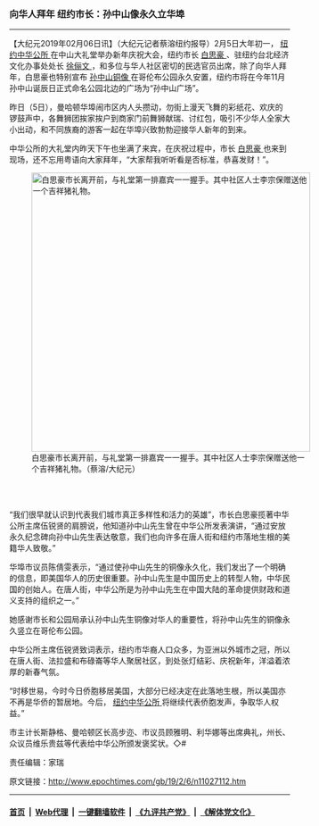 ### 向华人拜年 纽约市长：孙中山像永久立华埠
------------------------

<p>
 【大纪元2019年02月06日讯】（大纪元记者蔡溶纽约报导）2月5日大年初一，
 <a href="http://www.epochtimes.com/gb/tag/%E7%BA%BD%E7%BA%A6%E4%B8%AD%E5%8D%8E%E5%85%AC%E6%89%80.html">
  纽约中华公所
 </a>
 在中山大礼堂举办新年庆祝大会，纽约市长
 <a href="http://www.epochtimes.com/gb/tag/%E7%99%BD%E6%80%9D%E8%B1%AA.html">
  白思豪
 </a>
 、驻纽约台北经济文化办事处处长
 <a href="http://www.epochtimes.com/gb/tag/%E5%BE%90%E4%BF%AA%E6%96%87.html">
  徐俪文
 </a>
 ，和多位与华人社区密切的民选官员出席，除了向华人拜年，白思豪也特别宣布
 <a href="http://www.epochtimes.com/gb/tag/%E5%AD%99%E4%B8%AD%E5%B1%B1%E9%93%9C%E5%83%8F.html">
  孙中山铜像
 </a>
 在哥伦布公园永久安置，纽约市将在今年11月孙中山诞辰日正式命名公园北边的广场为“孙中山广场”。
</p>
<p>
 昨日（5日），曼哈顿华埠闹市区内人头攒动，勿街上漫天飞舞的彩纸花、欢庆的锣鼓声中，各舞狮团挨家挨户到商家门前舞狮献瑞、讨红包，吸引不少华人全家大小出动，和不同族裔的游客一起在华埠兴致勃勃迎接华人新年的到来。
</p>
<p>
 中华公所的大礼堂内昨天下午也坐满了来宾，在庆祝过程中，市长
 <a href="http://www.epochtimes.com/gb/tag/%E7%99%BD%E6%80%9D%E8%B1%AA.html">
  白思豪
 </a>
 也来到现场，还不忘用粤语向大家拜年，“大家帮我听听看是否标准，恭喜发财！”。
</p>
<figure class="wp-caption aligncenter" id="11027114" style="width: 500px">
 <img alt="白思豪市长离开前，与礼堂第一排嘉宾一一握手。其中社区人士李宗保赠送他一个吉祥猪礼物。" src="http://i.epochtimes.com/assets/uploads/2019/02/d8881a1c61ac019f9e8cb75a4bf090c0-450x338.jpeg" width="500"/>
 <br/><figcaption class="wp-caption-text">
  白思豪市长离开前，与礼堂第一排嘉宾一一握手。其中社区人士李宗保赠送他一个吉祥猪礼物。（蔡溶/大纪元）
 </figcaption><br/>
</figure><br/>
<p>
</p>
<p>
 “我们很早就认识到代表我们城市真正多样性和活力的英雄”，市长白思豪揽著中华公所主席伍锐贤的肩膀说，他知道孙中山先生曾在中华公所发表演讲，“通过安放永久纪念碑向孙中山先生表达敬意，我们也向许多在唐人街和纽约市落地生根的美籍华人致敬。”
</p>
<p>
 华埠市议员陈倩雯表示，“通过使孙中山先生的铜像永久化，我们发出了一个明确的信息，即美国华人的历史很重要。孙中山先生是中国历史上的转型人物，中华民国的创始人。在唐人街，中华公所是为孙中山先生在中国大陆的革命提供财政和道义支持的组织之一。”
</p>
<p>
 她感谢市长和公园局承认孙中山先生铜像对华人的重要性，将孙中山先生的铜像永久竖立在哥伦布公园。
</p>
<p>
 中华公所主席伍锐贤致词表示，纽约市华裔人口众多，为亚洲以外城市之冠，所以在唐人街、法拉盛和布碌崙等华人聚居社区，到处张灯结彩、庆祝新年，洋溢着浓厚的新春气氛。
</p>
<p>
 “时移世易，今时今日侨胞移居美国，大部分已经决定在此落地生根，所以美国亦不再是华侨的暂居地。今后，
 <a href="http://www.epochtimes.com/gb/tag/%E7%BA%BD%E7%BA%A6%E4%B8%AD%E5%8D%8E%E5%85%AC%E6%89%80.html">
  纽约中华公所
 </a>
 将继续代表侨胞发声，争取华人权益。”
</p>
<p>
 市主计长斯静格、曼哈顿区长高步迩、市议员顾雅明、利华娜等出席典礼，州长、众议员维乐贵兹等代表给中华公所颁发褒奖状。◇#
</p>
<p>
 责任编辑：家瑞
</p>

原文链接：http://www.epochtimes.com/gb/19/2/6/n11027112.htm


------------------------
#### [首页](https://github.com/gfw-breaker/banned-news/blob/master/README.md) &nbsp;|&nbsp; [Web代理](https://github.com/labour-camp/helloworld) &nbsp;|&nbsp; [一键翻墙软件](https://github.com/gfw-breaker/nogfw/blob/master/README.md) &nbsp;|&nbsp; [《九评共产党》](https://github.com/gfw-breaker/9ping.md/blob/master/README.md#九评之一评共产党是什么) &nbsp;|&nbsp; [《解体党文化》](https://github.com/gfw-breaker/jtdwh.md/blob/master/README.md#绪论)

